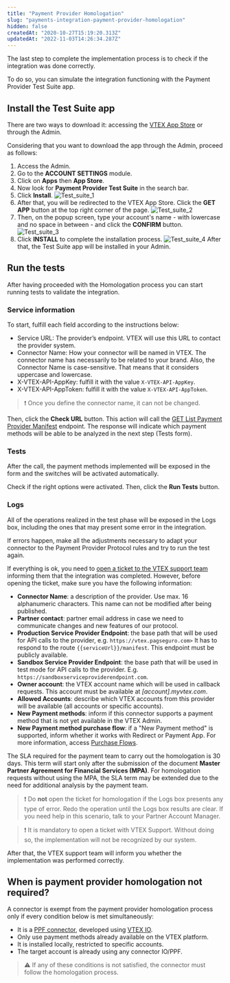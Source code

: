 ```yaml
---
title: "Payment Provider Homologation"
slug: "payments-integration-payment-provider-homologation"
hidden: false
createdAt: "2020-10-27T15:19:20.313Z"
updatedAt: "2022-11-03T14:26:34.287Z"
---
```


The last step to complete the implementation process is to check if the integration was done correctly.

To do so, you can simulate the integration functioning with the Payment Provider Test Suite app.

## Install the Test Suite app

There are two ways to download it: accessing the [VTEX App Store](https://apps.vtex.com/vtex-payment-provider-test-suite/p) or through the Admin.

Considering that you want to download the app through the Admin, proceed as follows:

1. Access the Admin.
2. Go to the **ACCOUNT SETTINGS** module.
3. Click on **Apps** then **App Store**.
4. Now look for **Payment Provider Test Suite** in the search bar.
5. Click **Install**.
   ![Test\_suite\_1](https://cdn.jsdelivr.net/gh/vtexdocs/dev-portal-content@main/images/payments-integration-payment-provider-homologation-0.png)
6. After that, you will be redirected to the VTEX App Store. Click the **GET APP** button at the top right corner of the page.
   ![Test\_suite\_2](https://cdn.jsdelivr.net/gh/vtexdocs/dev-portal-content@main/images/payments-integration-payment-provider-homologation-1.png)
7. Then, on the popup screen, type your account's name - with lowercase and no space in between - and click the **CONFIRM** button.
   ![Test\_suite\_3](https://cdn.jsdelivr.net/gh/vtexdocs/dev-portal-content@main/images/payments-integration-payment-provider-homologation-2.png)
8. Click **INSTALL** to complete the installation process.
   ![Test\_suite\_4](https://cdn.jsdelivr.net/gh/vtexdocs/dev-portal-content@main/images/payments-integration-payment-provider-homologation-3.png)
   After that, the Test Suite app will be installed in your Admin.

## Run the tests

After having proceeded with the Homologation process you can start running tests to validate the integration.

### Service information

To start, fulfill each field according to the instructions below:

- Service URL: The provider’s endpoint. VTEX will use this URL to contact the provider system.
- Connector Name: How your connector will be named in VTEX. The connector name has necessarily to be related to your brand. Also, the Connector Name is case-sensitive. That means that it considers uppercase and lowercase.
- X-VTEX-API-AppKey: fulfill it with the value `X-VTEX-API-AppKey`.
- X-VTEX-API-AppToken: fulfill it with the value `X-VTEX-API-AppToken`.

>❗ Once you define the connector name, it can not be changed.

Then, click the **Check URL** button. This action will call the [GET List Payment Provider Manifest](https://developers.vtex.com/docs/api-reference/payment-provider-protocol#get-/manifest) endpoint. The response will indicate which payment methods will be able to be analyzed in the next step (Tests form).

### Tests

After the call, the payment methods implemented will be exposed in the form and the switches will be activated automatically.

Check if the right options were activated. Then, click the **Run Tests** button.

### Logs

All of the operations realized in the test phase will be exposed in the Logs box, including the ones that may present some error in the integration.

If errors happen, make all the adjustments necessary to adapt your connector to the Payment Provider Protocol rules and try to run the test again.

If everything is ok, you need to [open a ticket to the VTEX support team](https://help.vtex.com/en/tutorial/opening-tickets-to-vtex-support--16yOEqpO32UQYygSmMSSAM?locale=en) informing them that the integration was completed. However, before opening the ticket, make sure you have the following information:

- **Connector Name**: a description of the provider. Use max. 16 alphanumeric characters. This name can not be modified after being published.
- **Partner contact**: partner email address in case we need to communicate changes and new features of our protocol.
- **Production Service Provider Endpoint**: the base path that will be used for API calls to the provider, e.g. `https://vtex.pagseguro.com>` It has to respond to the route `{{serviceUrl}}/manifest`. This endpoint must be publicly available.
- **Sandbox Service Provider Endpoint**: the base path that will be used in test mode for API calls to the provider. E.g. `https://sandboxserviceproviderendpoint.com`.
- **Owner account**: the VTEX account name which will be used in callback requests. This account must be available at *[account].myvtex.com*.
- **Allowed Accounts**: describe which VTEX accounts from this provider will be available (all accounts or specific accounts).
- **New Payment methods**: inform if this connector supports a payment method that is not yet available in the VTEX Admin.
- **New Payment method purchase flow**: if a "New Payment method" is supported, inform whether it works with Redirect or Payment App. For more information, access  [Purchase Flows](https://developers.vtex.com/vtex-rest-api/docs/payments-integration-purchase-flows).

The SLA required for the payment team to carry out the homologation is 30 days. This term will start only after the submission of the document **Master Partner Agreement for Financial Services (MPA)**. For homologation requests without using the MPA, the SLA term may be extended due to the need for additional analysis by the payment team.

> ❗ Do **not** open the ticket for homologation if the Logs box presents any type of error. Redo the operation until the Logs box results are clear. If you need help in this scenario, talk to your Partner Account Manager.

> ❗ It is mandatory to open a ticket with VTEX Support. Without doing so, the implementation will not be recognized by our system.

After that, the VTEX support team will inform you whether the implementation was performed correctly.

## When is payment provider homologation not required?

A connector is exempt from the payment provider homologation process only if every condition below is met simultaneously:

- It is a [PPF connector](https://developers.vtex.com/docs/guides/payments-integration-payment-provider-framework), developed using [VTEX IO](https://developers.vtex.com/docs/guides/vtex-io-documentation-what-is-vtex-io).
- Only use payment methods already available on the VTEX platform.
- It is installed locally, restricted to specific accounts.
- The target account is already using any connector IO/PPF.

> ⚠️ If any of these conditions is not satisfied, the connector must follow the homologation process.
